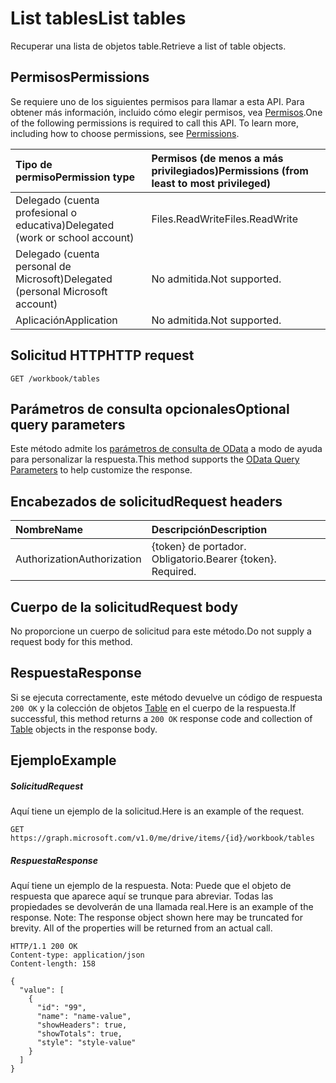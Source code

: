 # <a name="list-tables"></a><span data-ttu-id="7a521-101">List tables</span><span class="sxs-lookup"><span data-stu-id="7a521-101">List tables</span></span>

<span data-ttu-id="7a521-102">Recuperar una lista de objetos table.</span><span class="sxs-lookup"><span data-stu-id="7a521-102">Retrieve a list of table objects.</span></span>
## <a name="permissions"></a><span data-ttu-id="7a521-103">Permisos</span><span class="sxs-lookup"><span data-stu-id="7a521-103">Permissions</span></span>
<span data-ttu-id="7a521-p101">Se requiere uno de los siguientes permisos para llamar a esta API. Para obtener más información, incluido cómo elegir permisos, vea [Permisos](../../../concepts/permissions_reference.md).</span><span class="sxs-lookup"><span data-stu-id="7a521-p101">One of the following permissions is required to call this API. To learn more, including how to choose permissions, see [Permissions](../../../concepts/permissions_reference.md).</span></span>

|<span data-ttu-id="7a521-106">Tipo de permiso</span><span class="sxs-lookup"><span data-stu-id="7a521-106">Permission type</span></span>      | <span data-ttu-id="7a521-107">Permisos (de menos a más privilegiados)</span><span class="sxs-lookup"><span data-stu-id="7a521-107">Permissions (from least to most privileged)</span></span>              |
|:--------------------|:---------------------------------------------------------|
|<span data-ttu-id="7a521-108">Delegado (cuenta profesional o educativa)</span><span class="sxs-lookup"><span data-stu-id="7a521-108">Delegated (work or school account)</span></span> | <span data-ttu-id="7a521-109">Files.ReadWrite</span><span class="sxs-lookup"><span data-stu-id="7a521-109">Files.ReadWrite</span></span>    |
|<span data-ttu-id="7a521-110">Delegado (cuenta personal de Microsoft)</span><span class="sxs-lookup"><span data-stu-id="7a521-110">Delegated (personal Microsoft account)</span></span> | <span data-ttu-id="7a521-111">No admitida.</span><span class="sxs-lookup"><span data-stu-id="7a521-111">Not supported.</span></span>    |
|<span data-ttu-id="7a521-112">Aplicación</span><span class="sxs-lookup"><span data-stu-id="7a521-112">Application</span></span> | <span data-ttu-id="7a521-113">No admitida.</span><span class="sxs-lookup"><span data-stu-id="7a521-113">Not supported.</span></span> |

## <a name="http-request"></a><span data-ttu-id="7a521-114">Solicitud HTTP</span><span class="sxs-lookup"><span data-stu-id="7a521-114">HTTP request</span></span>
<!-- { "blockType": "ignored" } -->
```http
GET /workbook/tables
```
## <a name="optional-query-parameters"></a><span data-ttu-id="7a521-115">Parámetros de consulta opcionales</span><span class="sxs-lookup"><span data-stu-id="7a521-115">Optional query parameters</span></span>
<span data-ttu-id="7a521-116">Este método admite los [parámetros de consulta de OData](http://developer.microsoft.com/en-us/graph/docs/overview/query_parameters) a modo de ayuda para personalizar la respuesta.</span><span class="sxs-lookup"><span data-stu-id="7a521-116">This method supports the [OData Query Parameters](http://developer.microsoft.com/en-us/graph/docs/overview/query_parameters) to help customize the response.</span></span>

## <a name="request-headers"></a><span data-ttu-id="7a521-117">Encabezados de solicitud</span><span class="sxs-lookup"><span data-stu-id="7a521-117">Request headers</span></span>
| <span data-ttu-id="7a521-118">Nombre</span><span class="sxs-lookup"><span data-stu-id="7a521-118">Name</span></span>      |<span data-ttu-id="7a521-119">Descripción</span><span class="sxs-lookup"><span data-stu-id="7a521-119">Description</span></span>|
|:----------|:----------|
| <span data-ttu-id="7a521-120">Authorization</span><span class="sxs-lookup"><span data-stu-id="7a521-120">Authorization</span></span>  | <span data-ttu-id="7a521-p102">{token} de portador. Obligatorio.</span><span class="sxs-lookup"><span data-stu-id="7a521-p102">Bearer {token}. Required.</span></span> |

## <a name="request-body"></a><span data-ttu-id="7a521-123">Cuerpo de la solicitud</span><span class="sxs-lookup"><span data-stu-id="7a521-123">Request body</span></span>
<span data-ttu-id="7a521-124">No proporcione un cuerpo de solicitud para este método.</span><span class="sxs-lookup"><span data-stu-id="7a521-124">Do not supply a request body for this method.</span></span>

## <a name="response"></a><span data-ttu-id="7a521-125">Respuesta</span><span class="sxs-lookup"><span data-stu-id="7a521-125">Response</span></span>

<span data-ttu-id="7a521-126">Si se ejecuta correctamente, este método devuelve un código de respuesta `200 OK` y la colección de objetos [Table](../resources/table.md) en el cuerpo de la respuesta.</span><span class="sxs-lookup"><span data-stu-id="7a521-126">If successful, this method returns a `200 OK` response code and collection of [Table](../resources/table.md) objects in the response body.</span></span>
## <a name="example"></a><span data-ttu-id="7a521-127">Ejemplo</span><span class="sxs-lookup"><span data-stu-id="7a521-127">Example</span></span>
##### <a name="request"></a><span data-ttu-id="7a521-128">Solicitud</span><span class="sxs-lookup"><span data-stu-id="7a521-128">Request</span></span>
<span data-ttu-id="7a521-129">Aquí tiene un ejemplo de la solicitud.</span><span class="sxs-lookup"><span data-stu-id="7a521-129">Here is an example of the request.</span></span>
<!-- {
  "blockType": "request",
  "name": "get_tables"
}-->
```http
GET https://graph.microsoft.com/v1.0/me/drive/items/{id}/workbook/tables
```
##### <a name="response"></a><span data-ttu-id="7a521-130">Respuesta</span><span class="sxs-lookup"><span data-stu-id="7a521-130">Response</span></span>
<span data-ttu-id="7a521-p103">Aquí tiene un ejemplo de la respuesta. Nota: Puede que el objeto de respuesta que aparece aquí se trunque para abreviar. Todas las propiedades se devolverán de una llamada real.</span><span class="sxs-lookup"><span data-stu-id="7a521-p103">Here is an example of the response. Note: The response object shown here may be truncated for brevity. All of the properties will be returned from an actual call.</span></span>
<!-- {
  "blockType": "response",
  "truncated": true,
  "@odata.type": "microsoft.graph.table",
  "isCollection": true
} -->
```http
HTTP/1.1 200 OK
Content-type: application/json
Content-length: 158

{
  "value": [
    {
      "id": "99",
      "name": "name-value",
      "showHeaders": true,
      "showTotals": true,
      "style": "style-value"
    }
  ]
}
```

<!-- uuid: 8fcb5dbc-d5aa-4681-8e31-b001d5168d79
2015-10-25 14:57:30 UTC -->
<!-- {
  "type": "#page.annotation",
  "description": "List tables",
  "keywords": "",
  "section": "documentation",
  "tocPath": ""
}-->
